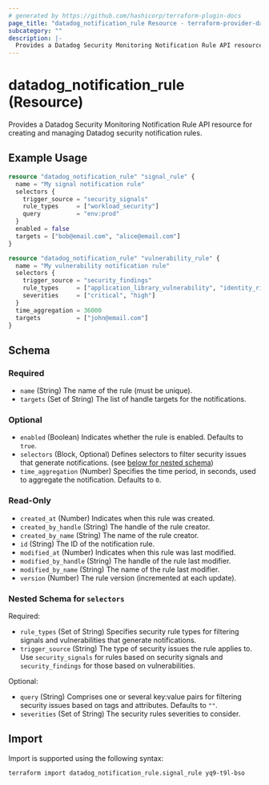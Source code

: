 ```yaml
---
# generated by https://github.com/hashicorp/terraform-plugin-docs
page_title: "datadog_notification_rule Resource - terraform-provider-datadog"
subcategory: ""
description: |-
  Provides a Datadog Security Monitoring Notification Rule API resource for creating and managing Datadog security notification rules.
---
```


# datadog_notification_rule (Resource)

Provides a Datadog Security Monitoring Notification Rule API resource for creating and managing Datadog security notification rules.

## Example Usage

```terraform
resource "datadog_notification_rule" "signal_rule" {
  name = "My signal notification rule"
  selectors {
    trigger_source = "security_signals"
    rule_types     = ["workload_security"]
    query          = "env:prod"
  }
  enabled = false
  targets = ["bob@email.com", "alice@email.com"]
}

resource "datadog_notification_rule" "vulnerability_rule" {
  name = "My vulnerability notification rule"
  selectors {
    trigger_source = "security_findings"
    rule_types     = ["application_library_vulnerability", "identity_risk"]
    severities     = ["critical", "high"]
  }
  time_aggregation = 36000
  targets          = ["john@email.com"]
}
```

<!-- schema generated by tfplugindocs -->
## Schema

### Required

- `name` (String) The name of the rule (must be unique).
- `targets` (Set of String) The list of handle targets for the notifications.

### Optional

- `enabled` (Boolean) Indicates whether the rule is enabled. Defaults to `true`.
- `selectors` (Block, Optional) Defines selectors to filter security issues that generate notifications. (see [below for nested schema](#nestedblock--selectors))
- `time_aggregation` (Number) Specifies the time period, in seconds, used to aggregate the notification. Defaults to `0`.

### Read-Only

- `created_at` (Number) Indicates when this rule was created.
- `created_by_handle` (String) The handle of the rule creator.
- `created_by_name` (String) The name of the rule creator.
- `id` (String) The ID of the notification rule.
- `modified_at` (Number) Indicates when this rule was last modified.
- `modified_by_handle` (String) The handle of the rule last modifier.
- `modified_by_name` (String) The name of the rule last modifier.
- `version` (Number) The rule version (incremented at each update).

<a id="nestedblock--selectors"></a>
### Nested Schema for `selectors`

Required:

- `rule_types` (Set of String) Specifies security rule types for filtering signals and vulnerabilities that generate notifications.
- `trigger_source` (String) The type of security issues the rule applies to. Use `security_signals` for rules based on security signals and `security_findings` for those based on vulnerabilities.

Optional:

- `query` (String) Comprises one or several key:value pairs for filtering security issues based on tags and attributes. Defaults to `""`.
- `severities` (Set of String) The security rules severities to consider.

## Import

Import is supported using the following syntax:

```shell
terraform import datadog_notification_rule.signal_rule yq9-t9l-bso
```

